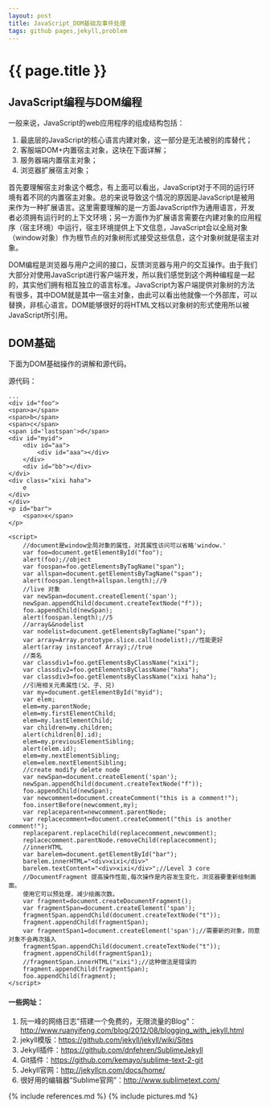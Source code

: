 ```yaml
---
layout: post
title: JavaScript_DOM基础及事件处理
tags: github pages,jekyll,problem
---
```


{{ page.title }}
================

JavaScript编程与DOM编程
-----------------------

一般来说，JavaScript的web应用程序的组成结构包括：

1. 最底层的JavaScript的核心语言内建对象，这一部分是无法被别的库替代；
2. 客服端DOM+内置宿主对象，这块在下面详解；
3. 服务器端内置宿主对象；
4. 浏览器扩展宿主对象；

首先要理解宿主对象这个概念，有上面可以看出，JavaScript对于不同的运行环境有着不同的内置宿主对象。总的来说导致这个情况的原因是JavaScript是被用来作为一种扩展语言。这里需要理解的是一方面JavaScript作为通用语言，开发者必须拥有运行时的上下文环境；另一方面作为扩展语言需要在内建对象的应用程序（宿主环境）中运行，宿主环境提供上下文信息，JavaScript会以全局对象（window对象）作为根节点的对象树形式接受这些信息，这个对象树就是宿主对象。

DOM编程是浏览器与用户之间的接口，反馈浏览器与用户的交互操作。由于我们大部分对使用JavaScript进行客户端开发，所以我们感觉到这个两种编程是一起的，其实他们拥有相互独立的语言标准。JavaScript为客户端提供对象树的方法有很多，其中DOM就是其中一宿主对象，由此可以看出他就像一个外部库，可以替换，非核心语言。DOM能够很好的将HTML文档以对象树的形式使用所以被JavaScript所引用。

DOM基础
-------

下面为DOM基础操作的讲解和源代码。

源代码：

	...
	<div id="foo">
	<span>a</span>
	<span>b</span>
	<span>c</span>
	<span id='lastspan'>d</span>
	<div id="myid">
		<div id="aa">
			<div id="aaa"></div>
		</div>
		<div id="bb"></div>
	</dvi>
	<div class="xixi haha">
		e
	</div>
	</div>
	<p id="bar">
		<span>x</span>
	</p>

	<script>
		//document是window全局对象的属性，对其属性访问可以省略'window.'
		var foo=document.getElementById("foo");
		alert(foo);//object
		var foospan=foo.getElementsByTagName("span");
		var allspan=document.getElementsByTagName("span");
		alert(foospan.length+allspan.length);//9
		//live 对象
		var newSpan=document.createElement('span');
		newSpan.appendChild(document.createTextNode("f"));
		foo.appendChild(newSpan);
		alert(foospan.length);//5
		//array&&nodelist
		var nodelist=document.getElementsByTagName("span");
		var array=Array.prototype.slice.call(nodelist);//性能更好
		alert(array instanceof Array);//true
		//类名
		var classdiv1=foo.getElementsByClassName("xixi");
		var classdiv2=foo.getElementsByClassName("haha");
		var classdiv3=foo.getElementsByClassName("xixi haha");
		//引用相关元素属性(父、子、兄)
		var my=document.getElementById("myid");
		var elem;
		elem=my.parentNode;
		elem=my.firstElementChild;
		elem=my.lastElementChild;
		var children=my.children;
		alert(children[0].id);
		elem=my.previousElementSibling;
		alert(elem.id);
		elem=my.nextElementSibling;
		elem=elem.nextElementSibling;
		//create modify delete node
		var newSpan=document.createElement('span');
		newSpan.appendChild(document.createTextNode("f"));
		foo.appendChild(newSpan);
		var newcomment=document.createComment("this is a comment!");
		foo.insertBefore(newcomment,my);
		var replaceparent=newcomment.parentNode;
		var replacecomment=document.createComment("this is another comment!");
		replaceparent.replaceChild(replacecomment,newcomment);
		replacecomment.parentNode.removeChild(replacecomment);
		//innerHTML
		var barelem=document.getElementById("bar");
		barelem.innerHTML="<div>xixi</div>"
		barelem.textContent="<div>xixi</div>";//Level 3 core
		//DocumentFragment 提高操作性能,每次操作是内容发生变化，浏览器要重新绘制画面。
		使用它可以预处理，减少绘画次数。
		var fragment=document.createDocumentFragment();
		var fragmentSpan=document.createElement('span');
		fragmentSpan.appendChild(document.createTextNode("t"));
		fragment.appendChild(fragmentSpan);
		var fragmentSpan1=document.createElement('span');//需要新的对象，同意对象不会再次插入
		fragmentSpan.appendChild(document.createTextNode("t"));
		fragment.appendChild(fragmentSpan1);
		//fragmentSpan.innerHTML("xixi");//这种做法是错误的
		fragment.appendChild(fragmentSpan);
		foo.appendChild(fragment);
	</script>



#### 一些网址：
	
1.	阮一峰的网络日志"搭建一个免费的，无限流量的Blog"：<http://www.ruanyifeng.com/blog/2012/08/blogging_with_jekyll.html>
2.	jekyll模版：<https://github.com/jekyll/jekyll/wiki/Sites>
3.	Jekyll插件：<https://github.com/dnfehren/SublimeJekyll>
4.	Git插件：<https://github.com/kemayo/sublime-text-2-git>
5.  Jekyll官网：<http://jekyllcn.com/docs/home/>
6.	很好用的编辑器“Sublime官网”：<http://www.sublimetext.com/>



{% include references.md %}
{% include pictures.md %}
